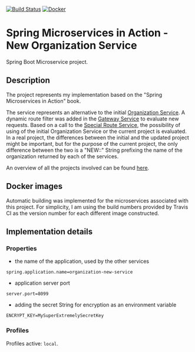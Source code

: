 [![Build Status](https://travis-ci.org/mariamihai/sma-organization-new-service.svg?branch=master)](https://travis-ci.org/mariamihai/sma-organization-new-service)
[![Docker](https://img.shields.io/docker/v/mariamihai/sma-organization-new-service?sort=date)](https://hub.docker.com/r/mariamihai/sma-organization-new-service)

# Spring Microservices in Action - New Organization Service
Spring Boot Microservice project.

## Description
The project represents my implementation based on the "Spring Microservices in Action" book.

The service represents an alternative to the initial [Organization Service](https://github.com/mariamihai/sma-organization-service).
A dynamic route filter was added in the [Gateway Service](https://github.com/mariamihai/sma-gateway-service) to evaluate new requests. Based on a call to the 
[Special Route Service](https://github.com/mariamihai/sma-special-routes-service), the possibility of using of the initial Organization Service or the current project 
is evaluated.
In a real project, the differences between the initial and the updated project might be important, but for the purpose of the current project, the only difference between 
the two is a "NEW::" String prefixing the name of the organization returned by each of the services.

An overview of all the projects involved can be found [here](https://github.com/mariamihai/sma-overview).

## Docker images
Automatic building was implemented for the microservices associated with this project.
For simplicity, I am using the build numbers provided by Travis CI as the version number for each different image constructed.

## Implementation details
### Properties
- the name of the application, used by the other services 
```
spring.application.name=organization-new-service
```
- application server port
```
server.port=8099
```
- adding the secret String for encryption as an environment variable
```
ENCRYPT_KEY=MySuperExtremelySecretKey
```

### Profiles
Profiles active: `local`.
